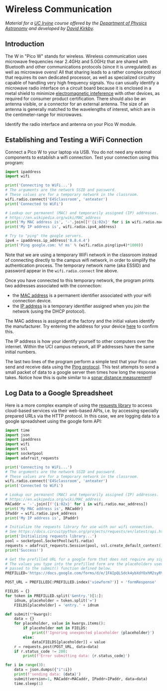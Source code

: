 # Wireless Communication

*Material for a [UC Irvine](https://uci.edu/) course offered by the [Department of Physics Astronomy](https://www.physics.uci.edu/) and developed by [David Kirkby](https://faculty.sites.uci.edu/dkirkby/).*

## Introduction

The W in "Pico W" stands for wireless.  Wireless communication uses microwave frequencies near 2.4GHz and 5.0GHz that are shared with Bluetooth and other communications protocols (since it is unregulated) as well as microwave ovens!  All that sharing leads to a rather complex protocol that requires its own dedicated processor, as well as specialized circuitry capable of handling very high frequency signals.  You can usually identify a microwave radio interface on a circuit board because it is enclosed in a metal shield to minimize [electromagnetic inteference](https://en.wikipedia.org/wiki/Electromagnetic_interference) with other devices, as required for consumer product certification. There should also be an antenna visible, or a connector for an external antenna. The size of an antenna is generally matched to the wavelengths of interest, which are in the centimeter-range for microwaves.

Identify the radio interface and antenna on your Pico W module.

## Establishing and Testing a WiFi Connection

Connect a Pico W to your laptop via USB.  You do not need any external components to establish a wifi connection.  Test your connection using this program:
```python
import ipaddress
import wifi

print('Connecting to WiFi...')
# The arguments are the network SSID and password.
# These values are for a temporary network in the classroom.
wifi.radio.connect('E4Sclassroom', 'anteater')
print('Connected to WiFi')

# Lookup our permanent (MAC) and temporarily assigned (IP) addresses.
# https://en.wikipedia.org/wiki/MAC_address
print('My MAC address is', '-'.join([f'{i:02x}' for i in wifi.radio.mac_address]))
print('My IP address is', wifi.radio.ipv4_address)

# Try to "ping" the google servers.
ipv4 = ipaddress.ip_address('8.8.4.4')
print('Ping google.com: %f ms' % (wifi.radio.ping(ipv4)*1000))
```

Note that we are using a temporary WiFi network in the classroom instead of connecting directly to the campus wifi network, in order to simplify the authentication process.  The temporary network name (aka ESSID) and password appear in the `wifi.radio.connect` line above.

Once you have connected to this temporary network, the program prints two addresses associated with the connection:
 - the [MAC address](https://en.wikipedia.org/wiki/MAC_address) is a permanent identifier associated with your wifi connection device.
 - the [IP address](https://en.wikipedia.org/wiki/IP_address) is a temporary identifier assigned when you join the network (using the DHCP protocol).

The MAC address is assigned at the factory and the initial values identify the manufacturer. Try entering the address for your device [here](https://maclookup.app/search) to confirm this.

The IP address is how your identify yourself to other computers over the internet. Within the UCI campus network, all IP addresses have the same initial numbers.

The last two lines of the program perform a simple test that your Pico can send and receive data using the [Ping protocol](https://en.wikipedia.org/wiki/Ping_(networking_utility)).  This test attempts to send a small packet of data to a google server then times how long the response takes. Notice how this is quite similar to a [sonar distance measurement](sonar.md)!

## Log Data to a Google Spreadsheet

Here is a more complex example of using the [requests library]() to access cloud-based services via their web-based APIs, i.e. by accessing specially prepared URLs via the HTTP protocol. In this case,
we are logging data to a google spreadsheet using the google form API:
```python
import time
import json
import ipaddress
import wifi
import ssl
import socketpool
import adafruit_requests

print('Connecting to WiFi...')
# The arguments are the network SSID and password.
# These values are for a temporary network in the classroom.
wifi.radio.connect('E4Sclassroom', 'anteater')
print('Connected to WiFi')

# Lookup our permanent (MAC) and temporarily assigned (IP) addresses.
# https://en.wikipedia.org/wiki/MAC_address
MACaddr = '-'.join([f'{i:02x}' for i in wifi.radio.mac_address])
print('My MAC address is', MACaddr)
IPaddr = wifi.radio.ipv4_address
print('My IP address is', IPaddr)

# Initialize the requests library for use with our wifi connection.
# See https://docs.circuitpython.org/projects/requests/en/latest/api.html
print('Initializing requests library...')
pool = socketpool.SocketPool(wifi.radio)
requests = adafruit_requests.Session(pool, ssl.create_default_context())
print('Success!')

# Get the prefilled URL for a google form that does not require any sign in or authentication.
# The values you type into the prefilled form are the placeholders used to identify each value
# passed to the submit() function defined below.
PREFILLED='https://docs.google.com/forms/d/e/1FAIpQLSdck4ybXdYOxhM2syRVQpQcQ8GBuTcWGCFtdxDDxNZ7QivJmw/viewform?usp=pp_url&entry.744442955=version&entry.954313297=MACaddr&entry.678802473=IPaddr&entry.824900847=data'

POST_URL = PREFILLED[:PREFILLED.index('viewform?')] + 'formResponse'

FIELDS = {}
for token in PREFILLED.split('&entry.')[1:]:
    idnum, placeholder = token.split('=')
    FIELDS[placeholder] = 'entry.' + idnum

def submit(**kwargs):
    data = {}
    for placeholder, value in kwargs.items():
        if placeholder not in FIELDS:
            print(f'Ignoring unexpected placeholder {placeholder}')
        else:
            data[FIELDS[placeholder]] = value
    r = requests.post(POST_URL, data=data)
    if r.status_code != 200:
        print(f'Error submitting data: {r.status_code}')

for i in range(3):
    data = json.dumps({"i":i})
    print(f'sending data: {data}')
    submit(version=1, MACaddr=MACaddr, IPaddr=IPaddr, data=data)
    time.sleep(1)
```
